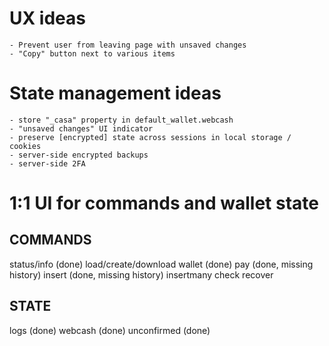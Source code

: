 # UX ideas
	- Prevent user from leaving page with unsaved changes
	- "Copy" button next to various items

# State management ideas
	- store "_casa" property in default_wallet.webcash
	- "unsaved changes" UI indicator
	- preserve [encrypted] state across sessions in local storage / cookies
	- server-side encrypted backups
	- server-side 2FA

# 1:1 UI for commands and wallet state

## COMMANDS
status/info (done)
load/create/download wallet (done)
pay (done, missing history)
insert (done, missing history)
insertmany
check
recover

## STATE
logs (done)
webcash (done)
unconfirmed (done)
